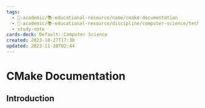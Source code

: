 ```yaml
---
tags:
  - 🔴-academic/📚-educational-resource/name/cmake-documentation
  - 🔴-academic/📚-educational-resource/discipline/computer-science/technology/cmake
  - study-note
cards-deck: Default::Computer Science
created: 2023-10-27T17:38
updated: 2023-11-18T02:44
---
```


# CMake Documentation

## Introduction



